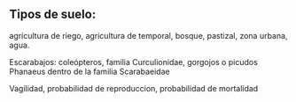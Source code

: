 
## Tipos de suelo:

agricultura de riego, 
agricultura de temporal, 
bosque,
pastizal, 
zona urbana,
agua.

Escarabajos:
coleópteros, familia Curculionidae, gorgojos o picudos
Phanaeus dentro de la familia Scarabaeidae

Vagilidad, probabilidad de reproduccion, probabilidad de mortalidad
